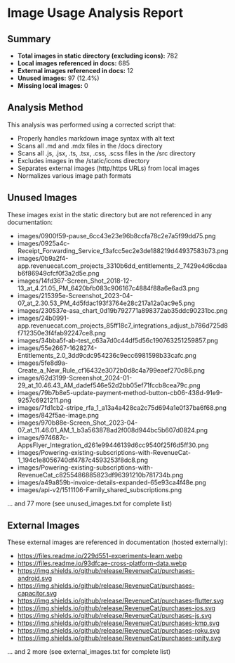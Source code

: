 # Image Usage Analysis Report

## Summary

- **Total images in static directory (excluding icons):** 782
- **Local images referenced in docs:** 685
- **External images referenced in docs:** 12
- **Unused images:** 97 (12.4%)
- **Missing local images:** 0

## Analysis Method

This analysis was performed using a corrected script that:

- Properly handles markdown image syntax with alt text
- Scans all .md and .mdx files in the /docs directory
- Scans all .js, .jsx, .ts, .tsx, .css, .scss files in the /src directory
- Excludes images in the /static/icons directory
- Separates external images (http/https URLs) from local images
- Normalizes various image path formats

## Unused Images

These images exist in the static directory but are not referenced in any documentation:

- images/0900f59-pause_6cc43e23e96b8ccfa78c2e7a5f99dd75.png
- images/0925a4c-Receipt_Forwarding_Service_f3afcc5ec2e3de188219d44937583b73.png
- images/0b9a2f4-app.revenuecat.com_projects_3310b6dd_entitlements_2_7429e4d6cdaab6f86949cfcf0f3a2d5e.png
- images/14fd367-Screen_Shot_2018-12-13_at_4.21.05_PM_6420bfb083c906167c4884f88a6e6ad3.png
- images/215395e-Screenshot_2023-04-07_at_2.30.53_PM_4d5fdac193f3764e28c217a12a0ac9e5.png
- images/230537e-asa_chart_0d19b792771a898372ab35ddc90231bc.png
- images/24b0991-app.revenuecat.com_projects_85ff18c7_integrations_adjust_b786d725d8f712350e3f4fab92247ce8.png
- images/34bba5f-ab-test_c63a7d0c44df5d56c190763251259857.png
- images/55e2667-1628274-Entitlements_2.0_3dd9cdc954236c9ecc6981598b33cafc.png
- images/5fe8d9a-Create_a_New_Rule_cf16432e3072b0d8c4a799eaef270c86.png
- images/62d3199-Screenshot_2024-01-29_at_10.46.43_AM_dadef546e52d2bb05ef71fccb8cea79c.png
- images/79b7b8e5-update-payment-method-button-cb06-438d-91e9-9257c6921211.png
- images/7fd1cb2-stripe_rfa_1_a13a4a428ca2c75d694a1e0f37ba6f68.png
- images/842f5ae-image.png
- images/970b88e-Screen_Shot_2023-04-07_at_11.46.01_AM_1_b3a563878ad2f008d944bc5b607d0824.png
- images/974687c-AppsFlyer_Integration_d261e99446139d6cc9540f25f6d5ff30.png
- images/Powering-existing-subscriptions-with-RevenueCat-1_194c1e8056740df4787c4593253f8dc8.png
- images/Powering-existing-subscriptions-with-RevenueCat_c8255486885823df96391210b781734b.png
- images/a49a859b-invoice-details-expanded-65e93ca4f48e.png
- images/api-v2/1511106-Family_shared_subscriptions.png

... and 77 more (see unused_images.txt for complete list)

## External Images

These external images are referenced in documentation (hosted externally):

- https://files.readme.io/229d551-experiments-learn.webp
- https://files.readme.io/93dfcae-cross-platform-data.webp
- https://img.shields.io/github/release/RevenueCat/purchases-android.svg
- https://img.shields.io/github/release/RevenueCat/purchases-capacitor.svg
- https://img.shields.io/github/release/RevenueCat/purchases-flutter.svg
- https://img.shields.io/github/release/RevenueCat/purchases-ios.svg
- https://img.shields.io/github/release/RevenueCat/purchases-js.svg
- https://img.shields.io/github/release/RevenueCat/purchases-kmp.svg
- https://img.shields.io/github/release/RevenueCat/purchases-roku.svg
- https://img.shields.io/github/release/RevenueCat/purchases-unity.svg

... and 2 more (see external_images.txt for complete list)
